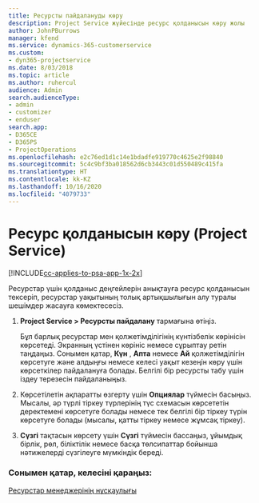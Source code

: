 ```yaml
---
title: Ресурсты пайдалануды көру
description: Project Service жүйесінде ресурс қолданысын көру жолы
author: JohnPBurrows
manager: kfend
ms.service: dynamics-365-customerservice
ms.custom:
- dyn365-projectservice
ms.date: 8/03/2018
ms.topic: article
ms.author: ruhercul
audience: Admin
search.audienceType:
- admin
- customizer
- enduser
search.app:
- D365CE
- D365PS
- ProjectOperations
ms.openlocfilehash: e2c76ed1d1c14e1bdadfe919770c4625e2f98840
ms.sourcegitcommit: 5c4c9bf3ba018562d6cb3443c01d550489c415fa
ms.translationtype: HT
ms.contentlocale: kk-KZ
ms.lasthandoff: 10/16/2020
ms.locfileid: "4079733"
---
```

# <a name="view-resource-utilization-project-service"></a>Ресурс қолданысын көру (Project Service)

[!INCLUDE[cc-applies-to-psa-app-1x-2x](../includes/cc-applies-to-psa-app-1x-2x.md)]

Ресурстар үшін қолданыс деңгейлерін анықтауға ресурс қолданысын тексеріп, ресурстар уақытының толық артықшылығын алу туралы шешімдер жасауға көмектесесіз.  
  
1. **Project Service > Ресурсты пайдалану** тармағына өтіңіз. 

     Бұл барлық ресурстар мен қолжетімділігінің күнтізбелік көрінісін көрсетеді. Экранның үстінен көрініс немесе сұрыптау ретін таңдаңыз. Сонымен қатар, **Күн** , **Апта** немесе **Ай** қолжетімділігін көрсетуге және алдыңғы немесе келесі уақыт кезеңін көру үшін көрсеткілер пайдалануға болады. Белгілі бір ресурсты табу үшін іздеу терезесін пайдаланыңыз.      
  
2. Көрсетілетін ақпаратты өзгерту үшін **Опциялар** түймесін басыңыз. Мысалы, әр түрлі тіркеу түрлерінің түс схемасын көрсететін деректемені көрсетуге болады немесе тек белгілі бір тіркеу түрін көрсетуге болады (мысалы, қатты тіркеу немесе жұмсақ тіркеу).  

3. **Сүзгі** тақтасын көрсету үшін **Сүзгі** түймесін бассаңыз, ұйымдық бірлік, рөл, біліктілік немесе басқа төлсипаттар бойынша нәтижелерді сүзгілеуге мүмкіндік береді.  
  
### <a name="see-also"></a>Сонымен қатар, келесіні қараңыз:  
 [Ресурстар менеджерінің нұсқаулығы](../psa/resource-manager-guide.md)
